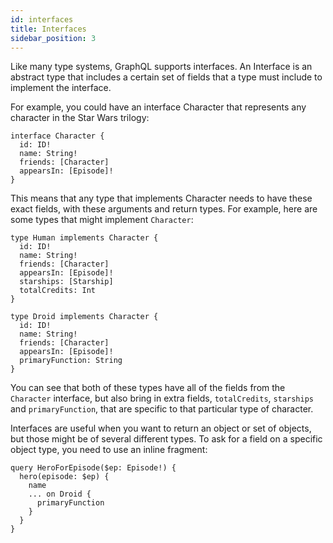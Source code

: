 ```yaml
---
id: interfaces
title: Interfaces
sidebar_position: 3
---
```


Like many type systems, GraphQL supports interfaces. An Interface is an abstract type that includes a certain set of fields that a type must include to implement the interface.

For example, you could have an interface Character that represents any character in the Star Wars trilogy:

```gql
interface Character {
  id: ID!
  name: String!
  friends: [Character]
  appearsIn: [Episode]!
}
```

This means that any type that implements Character needs to have these exact fields, with these arguments and return types. For example, here are some types that might implement `Character`:

```gql
type Human implements Character {
  id: ID!
  name: String!
  friends: [Character]
  appearsIn: [Episode]!
  starships: [Starship]
  totalCredits: Int
}

type Droid implements Character {
  id: ID!
  name: String!
  friends: [Character]
  appearsIn: [Episode]!
  primaryFunction: String
}
```

You can see that both of these types have all of the fields from the `Character` interface, but also bring in extra fields, `totalCredits`, `starships` and `primaryFunction`, that are specific to that particular type of character.

Interfaces are useful when you want to return an object or set of objects, but those might be of several different types. To ask for a field on a specific object type, you need to use an inline fragment:

```gql
query HeroForEpisode($ep: Episode!) {
  hero(episode: $ep) {
    name
    ... on Droid {
      primaryFunction
    }
  }
}
```
